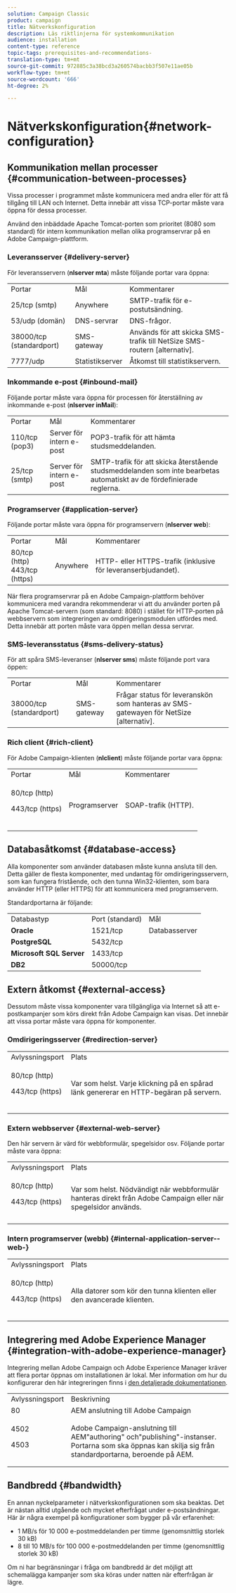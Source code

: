 ```yaml
---
solution: Campaign Classic
product: campaign
title: Nätverkskonfiguration
description: Läs riktlinjerna för systemkommunikation
audience: installation
content-type: reference
topic-tags: prerequisites-and-recommendations-
translation-type: tm+mt
source-git-commit: 972885c3a38bcd3a260574bacbb3f507e11ae05b
workflow-type: tm+mt
source-wordcount: '666'
ht-degree: 2%

---
```



# Nätverkskonfiguration{#network-configuration}

## Kommunikation mellan processer {#communication-between-processes}

Vissa processer i programmet måste kommunicera med andra eller för att få tillgång till LAN och Internet. Detta innebär att vissa TCP-portar måste vara öppna för dessa processer.

Använd den inbäddade Apache Tomcat-porten som prioritet (8080 som standard) för intern kommunikation mellan olika programservrar på en Adobe Campaign-plattform.

### Leveransserver {#delivery-server}

För leveransservern (**nlserver mta**) måste följande portar vara öppna:

<table> 
 <tbody> 
  <tr> 
   <td> Portar<br /> </td> 
   <td> Mål<br /> </td> 
   <td> Kommentarer<br /> </td> 
  </tr> 
  <tr> 
   <td> 25/tcp (smtp)<br /> </td> 
   <td> Anywhere<br /> </td> 
   <td> SMTP-trafik för e-postutsändning.<br /> </td> 
  </tr> 
  <tr> 
   <td> 53/udp (domän)<br /> </td> 
   <td> DNS-servrar<br /> </td> 
   <td> DNS-frågor.<br /> </td> 
  </tr> 
  <tr> 
   <td> 38000/tcp (standardport)<br /> </td> 
   <td> SMS-gateway<br /> </td> 
   <td> Används för att skicka SMS-trafik till NetSize SMS-routern [alternativ].<br /> </td> 
  </tr> 
  <tr> 
   <td> 7777/udp<br /> </td> 
   <td> Statistikserver<br /> </td> 
   <td> Åtkomst till statistikservern.<br /> </td> 
  </tr> 
 </tbody> 
</table>

### Inkommande e-post {#inbound-mail}

Följande portar måste vara öppna för processen för återställning av inkommande e-post (**nlserver inMail**):

<table> 
 <tbody> 
  <tr> 
   <td> Portar<br /> </td> 
   <td> Mål<br /> </td> 
   <td> Kommentarer<br /> </td> 
  </tr> 
  <tr> 
   <td> 110/tcp (pop3)<br /> </td> 
   <td> Server för intern e-post<br /> </td> 
   <td> POP3-trafik för att hämta studsmeddelanden.<br /> </td> 
  </tr> 
  <tr> 
   <td> 25/tcp (smtp)<br /> </td> 
   <td> Server för intern e-post<br /> </td> 
   <td> SMTP-trafik för att skicka återstående studsmeddelanden som inte bearbetas automatiskt av de fördefinierade reglerna.<br /> </td> 
  </tr> 
 </tbody> 
</table>

### Programserver {#application-server}

Följande portar måste vara öppna för programservern (**nlserver web**):

<table> 
 <tbody> 
  <tr> 
   <td> Portar<br /> </td> 
   <td> Mål<br /> </td> 
   <td> Kommentarer<br /> </td> 
  </tr> 
  <tr> 
   <td> 80/tcp (http)<br /> 443/tcp (https)<br /> </td> 
   <td> Anywhere<br /> </td> 
   <td> HTTP- eller HTTPS-trafik (inklusive för leveranserbjudandet).<br /> </td> 
  </tr> 
 </tbody> 
</table>

När flera programservrar på en Adobe Campaign-plattform behöver kommunicera med varandra rekommenderar vi att du använder porten på Apache Tomcat-servern (som standard: 8080) i stället för HTTP-porten på webbservern som integreringen av omdirigeringsmodulen utfördes med. Detta innebär att porten måste vara öppen mellan dessa servrar.

### SMS-leveransstatus {#sms-delivery-status}

För att spåra SMS-leveranser (**nlserver sms**) måste följande port vara öppen:

<table> 
 <tbody> 
  <tr> 
   <td> Portar<br /> </td> 
   <td> Mål<br /> </td> 
   <td> Kommentarer<br /> </td> 
  </tr> 
  <tr> 
   <td> 38000/tcp (standardport)<br /> </td> 
   <td> SMS-gateway<br /> </td> 
   <td> Frågar status för leveranskön som hanteras av SMS-gatewayen för NetSize [alternativ].<br /> </td> 
  </tr> 
 </tbody> 
</table>

### Rich client {#rich-client}

För Adobe Campaign-klienten (**nlclient**) måste följande portar vara öppna:

<table> 
 <tbody> 
  <tr> 
   <td> Portar<br /> </td> 
   <td> Mål<br /> </td> 
   <td> Kommentarer<br /> </td> 
  </tr> 
  <tr> 
   <td><p> 80/tcp (http)</p><p>443/tcp (https)</p><br /> </td> 
   <td> Programserver<br /> </td> 
   <td> SOAP-trafik (HTTP).<br /> </td> 
  </tr> 
 </tbody> 
</table>

## Databasåtkomst {#database-access}

Alla komponenter som använder databasen måste kunna ansluta till den. Detta gäller de flesta komponenter, med undantag för omdirigeringsservern, som kan fungera fristående, och den tunna Win32-klienten, som bara använder HTTP (eller HTTPS) för att kommunicera med programservern.

Standardportarna är följande:

<table> 
 <tbody> 
  <tr> 
   <td> Databastyp<br /> </td> 
   <td> Port (standard)<br /> </td> 
   <td> Mål<br /> </td> 
  </tr> 
  <tr> 
   <td> <strong>Oracle</strong><br /> </td> 
   <td> 1521/tcp<br /> </td> 
   <td> Databasserver<br /> </td> 
  </tr> 
  <tr> 
   <td> <strong>PostgreSQL</strong><br /> </td> 
   <td> 5432/tcp<br /> </td> 
  </tr> 
  <tr> 
   <td> <strong>Microsoft SQL Server</strong><br /> </td> 
   <td> 1433/tcp<br /> </td> 
  </tr> 
  <tr> 
   <td> <strong>DB2</strong><br /> </td> 
   <td> 50000/tcp<br /> </td> 
  </tr> 
 </tbody> 
</table>

## Extern åtkomst {#external-access}

Dessutom måste vissa komponenter vara tillgängliga via Internet så att e-postkampanjer som körs direkt från Adobe Campaign kan visas. Det innebär att vissa portar måste vara öppna för komponenter.

### Omdirigeringsserver {#redirection-server}

<table> 
 <tbody> 
  <tr> 
   <td> Avlyssningsport<br /> </td> 
   <td> Plats<br /> </td> 
  </tr> 
  <tr> 
   <td><p> 80/tcp (http)</p><p> 443/tcp (https)</p><br /> </td> 
   <td> Var som helst. Varje klickning på en spårad länk genererar en HTTP-begäran på servern.<br /> </td> 
  </tr> 
 </tbody> 
</table>

### Extern webbserver {#external-web-server}

Den här servern är värd för webbformulär, spegelsidor osv. Följande portar måste vara öppna:

<table> 
 <tbody> 
  <tr> 
   <td> Avlyssningsport<br /> </td> 
   <td> Plats<br /> </td> 
  </tr> 
  <tr> 
   <td><p> 80/tcp (http)</p><p> 443/tcp (https)</p><br /> </td> 
   <td> Var som helst. Nödvändigt när webbformulär hanteras direkt från Adobe Campaign eller när spegelsidor används.<br /> </td> 
  </tr> 
 </tbody> 
</table>

### Intern programserver (webb) {#internal-application-server--web-}

<table> 
 <tbody> 
  <tr> 
   <td> Avlyssningsport<br /> </td> 
   <td> Plats<br /> </td> 
  </tr> 
  <tr> 
   <td><p> 80/tcp (http)</p><p> 443/tcp (https)</p><br /> </td> 
   <td> Alla datorer som kör den tunna klienten eller den avancerade klienten.<br /> </td> 
  </tr> 
 </tbody> 
</table>

## Integrering med Adobe Experience Manager {#integration-with-adobe-experience-manager}

Integrering mellan Adobe Campaign och Adobe Experience Manager kräver att flera portar öppnas om installationen är lokal. Mer information om hur du konfigurerar den här integreringen finns i [den detaljerade dokumentationen](../../integrations/using/about-adobe-experience-manager.md).

<table> 
 <tbody> 
  <tr> 
   <td> Avlyssningsport<br /> </td> 
   <td> Beskrivning<br /> </td> 
  </tr> 
  <tr> 
   <td> 80<br /> </td> 
   <td> AEM anslutning till Adobe Campaign<br /> </td> 
  </tr> 
  <tr> 
   <td><p> 4502</p><p> 4503</p><br /> </td> 
   <td> Adobe Campaign-anslutning till AEM"authoring" och"publishing"-instanser. Portarna som ska öppnas kan skilja sig från standardportarna, beroende på AEM.<br /> </td> 
  </tr> 
 </tbody> 
</table>

## Bandbredd {#bandwidth}

En annan nyckelparameter i nätverkskonfigurationen som ska beaktas. Det är nästan alltid utgående och mycket efterfrågat under e-postsändningar. Här är några exempel på konfigurationer som bygger på vår erfarenhet:

* 1 MB/s för 10 000 e-postmeddelanden per timme (genomsnittlig storlek 30 kB)
* 8 till 10 MB/s för 100 000 e-postmeddelanden per timme (genomsnittlig storlek 30 kB)

Om ni har begränsningar i fråga om bandbredd är det möjligt att schemalägga kampanjer som ska köras under natten när efterfrågan är lägre.
